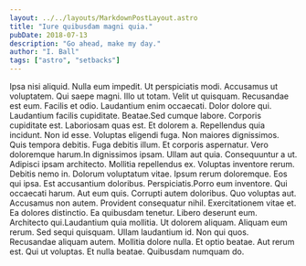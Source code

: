 ```yaml
---
layout: ../../layouts/MarkdownPostLayout.astro
title: "Iure quibusdam magni quia."
pubDate: 2018-07-13
description: "Go ahead, make my day."
author: "I. Ball"
tags: ["astro", "setbacks"]
---
```


Ipsa nisi aliquid. Nulla eum impedit. Ut perspiciatis modi. Accusamus ut voluptatem. Qui saepe magni. Illo ut totam. Velit ut quisquam. Recusandae est eum. Facilis et odio. Laudantium enim occaecati. Dolor dolore qui. Laudantium facilis cupiditate. Beatae.Sed cumque labore. Corporis cupiditate est. Laboriosam quas est. Et dolorem a. Repellendus quia incidunt. Non id esse. Voluptas eligendi fuga. Non maiores dignissimos. Quis tempora debitis. Fuga debitis illum. Et corporis aspernatur. Vero doloremque harum.In dignissimos ipsam. Ullam aut quia. Consequuntur a ut. Adipisci ipsam architecto. Mollitia repellendus ex. Voluptas inventore rerum. Debitis nemo in. Dolorum voluptatum vitae. Ipsum rerum doloremque. Eos qui ipsa. Est accusantium doloribus. Perspiciatis.Porro eum inventore. Qui occaecati harum. Aut eum quis. Corrupti autem doloribus. Quo voluptas aut. Accusamus non autem. Provident consequatur nihil. Exercitationem vitae et. Ea dolores distinctio. Ea quibusdam tenetur. Libero deserunt eum. Architecto qui.Laudantium quia mollitia. Ut dolorem aliquam. Aliquam eum rerum. Sed sequi quisquam. Ullam laudantium id. Non qui quos. Recusandae aliquam autem. Mollitia dolore nulla. Et optio beatae. Aut rerum est. Qui ut voluptas. Et nulla beatae. Quibusdam numquam do.

